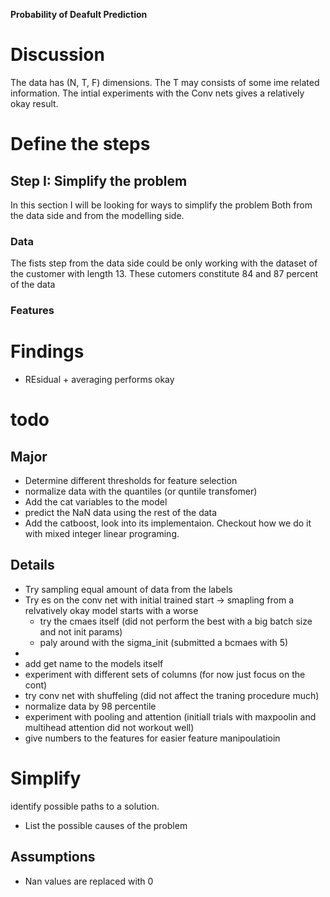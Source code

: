 
**Probability of Deafult Prediction**

# Discussion 
The data has (N, T, F) dimensions. The T may consists of some ime related information. The intial experiments with the Conv nets gives a relatively okay result. 

# Define the steps

## Step I: Simplify the problem
In this section I will be looking for ways to simplify the problem Both from the data side and from the modelling side. 

### Data 
The fists step from the data side could be only working with the dataset of the customer with length 13. These cutomers constitute 84 and 87 percent of the data 


### Features


# Findings
- REsidual + averaging performs okay 

# todo
## Major
- Determine different thresholds for feature selection
- normalize data with the quantiles (or quntile transfomer) 
- Add the cat variables to the model
- predict the NaN data using the rest of the data
- Add the catboost, look into its implementaion. Checkout how we do it with mixed integer linear programing. 


## Details
- Try sampling equal amount of data from the labels
- Try es on the conv net with initial trained start -> smapling from a relvatively okay model starts with a worse
    - try the cmaes itself (did not perform the best with a big batch size and not init params)
    - paly around with the sigma_init (submitted a bcmaes with 5)
- 
- add get name to the models itself
- experiment with different sets of columns (for now just focus on the cont)
- try conv net with shuffeling (did not affect the traning procedure much)
- normalize data by 98 percentile
- experiment with pooling and attention (initiall trials with maxpoolin and multihead attention did not workout well) 
- give numbers to the features for easier feature manipoulatioin

# Simplify
identify possible paths to a solution.
 - List the possible causes of the problem

## Assumptions
- Nan values are replaced with 0

## 